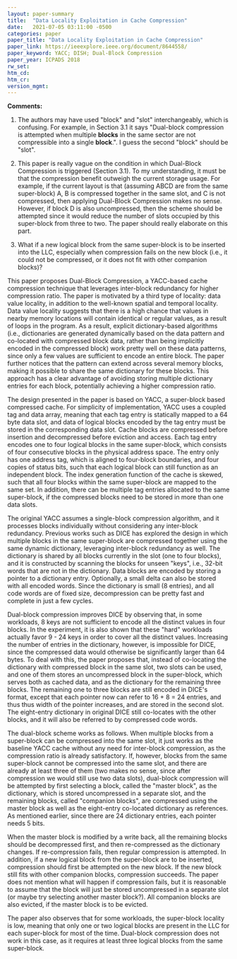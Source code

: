 ```yaml
---
layout: paper-summary
title:  "Data Locality Exploitation in Cache Compression"
date:   2021-07-05 03:11:00 -0500
categories: paper
paper_title: "Data Locality Exploitation in Cache Compression"
paper_link: https://ieeexplore.ieee.org/document/8644558/
paper_keyword: YACC; DISH; Dual-Block Compression
paper_year: ICPADS 2018
rw_set:
htm_cd:
htm_cr:
version_mgmt:
---
```


**Comments:**

1. The authors may have used "block" and "slot" interchangeably, which is confusing.
   For example, in Section 3.1 it says "Dual-block compression is attempted when multiple
   **blocks** in the same sector are not compressible into a single
   **block**.". I guess the second "block" should be "slot".

2. This paper is really vague on the condition in which Dual-Block Compression is triggered (Section 3.1). To
   my understanding, it must be that the compression benefit outweigh the current storage usage. For example,
   if the current layout is that (assuming ABCD are from the same super-block) A, B is compressed together in the 
   same slot, and C is not compressed, then applying Dual-Block Compression makes no sense. 
   However, if block D is also uncompressed, then the scheme should be attempted since it would reduce the number
   of slots occupied by this super-block from three to two.
   The paper should really elaborate on this part.

3. What if a new logical block from the same super-block is to be inserted into the LLC, especially when compression
   fails on the new block (i.e., it could not be compressed, or it does not fit with other companion blocks)? 

This paper proposes Dual-Block Compression, a YACC-based cache compression technique that leverages inter-block 
redundancy for higher compression ratio.
The paper is motivated by a third type of locality: data value locality, in addition to the well-known spatial and
temporal locality. Data value locality suggests that there is a high chance that values in nearby memory locations 
will contain identical or regular values, as a result of loops in the program.
As a result, explicit dictionary-based algorithms (i.e., dictionaries are generated dynamically based on the 
data pattern and co-located with compressed block data, rather than being implicitly encoded in the compressed block) 
work pretty well on these data patterns, since only a few values are sufficient to encode an entire block.
The paper further notices that the pattern can extend across several memory blocks, making it possible to share the 
same dictionary for these blocks. This approach has a clear advantage of avoiding storing multiple dictionary entries
for each block, potentially achieving a higher compression ratio.

The design presented in the paper is based on YACC, a super-block based compressed cache. 
For simplicity of implementation, YACC uses a coupled tag and data array, meaning that each tag entry is statically
mapped to a 64 byte data slot, and data of logical blocks encoded by the tag entry must be stored in the 
corresponding data slot. Cache blocks are compressed before insertion and decompressed before eviction and access.
Each tag entry encodes one to four logical blocks in the same super-block, which consists of four consecutive blocks 
in the physical address space.
The entry only has one address tag, which is aligned to four-block boundaries, and four copies of status bits, such
that each logical block can still function as an independent block.
The index generation function of the cache is skewed, such that all four blocks within the same super-block are mapped
to the same set. 
In addition, there can be multiple tag entries allocated to the same super-block, if the compressed blocks need to be 
stored in more than one data slots.

The original YACC assumes a single-block compression algorithm, and it processes blocks individually without considering
any inter-block redundancy. Previous works such as DICE has explored the design in which multiple blocks in the same
super-block are compressed together using the same dynamic dictionary, leveraging inter-block redundancy as well. 
The dictionary is shared by all blocks currently in the slot (one to four blocks), and it is constructed by scanning 
the blocks for unseen "keys", i.e., 32-bit words that are not in the dictionary.
Data blocks are encoded by storing a pointer to a dictionary entry. Optionally, a small delta can also be stored
with all encoded words. Since the dictionary is small (8 entries), and all code words are of fixed size, decompression
can be pretty fast and complete in just a few cycles.

Dual-block compression improves DICE by observing that, in some workloads, 8 keys are not sufficient to encode all the
distinct values in four blocks. In the experiment, it is also shown that these "hard" workloads actually favor
9 - 24 keys in order to cover all the distinct values.
Increasing the number of entries in the dictionary, however, is impossible for DICE, since the compressed data would
otherwise be significantly larger than 64 bytes.
To deal with this, the paper proposes that, instead of co-locating the dictionary with compressed block in the same
slot, two slots can be used, and one of them stores an uncompressed block in the super-block, which serves both as 
cached data, and as the dictionary for the remaining three blocks. 
The remaining one to three blocks are still encoded in DICE's format, except that each pointer now can refer to 
16 + 8 = 24 entries, and thus thus width of the pointer increases, and are stored in the second slot. 
The eight-entry dictionary in original DICE still co-locates with the other blocks, and it will also be referred
to by compressed code words.

The dual-block scheme works as follows. When multiple blocks from a super-block can be compressed into the same 
slot, it just works as the baseline YACC cache without any need for inter-block compression, as the compression
ratio is already satisfactory.
If, however, blocks from the same super-block cannot be compressed into the same slot, and there are already at least
three of them (two makes no sense, since after compression we would still use two data slots),
dual-block compression will be attempted by first selecting a block, called the "master block", as the dictionary, 
which is stored uncompressed in a separate slot, and the remaining blocks, called "companion blocks", are compressed 
using the master block as well as the eight-entry co-located dictionary as references. 
As mentioned earlier, since there are 24 dictionary entries, each pointer needs 5 bits.

When the master block is modified by a write back, all the remaining blocks should be decompressed first, and then 
re-compressed as the dictionary changes. If re-compression fails, then regular compression is attempted.
In addition, if a new logical block from the super-block are to be inserted, compression should first be attempted 
on the new block. If the new block still fits with other companion blocks, compression succeeds. 
The paper does not mention what will happen if compression fails, but it is reasonable to assume that the block will
just be stored uncompressed in a separate slot (or maybe try selecting another master block?).
All companion blocks are also evicted, if the master block is to be evicted.

The paper also observes that for some workloads, the super-block locality is low, meaning that only one or two logical
blocks are present in the LLC for each super-block for most of the time.
Dual-block compression does not work in this case, as it requires at least three logical blocks from the same 
super-block. 

